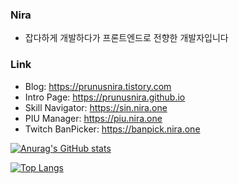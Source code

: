 ### Nira

* 잡다하게 개발하다가 프론트엔드로 전향한 개발자입니다

### Link

* Blog: https://prunusnira.tistory.com
* Intro Page: https://prunusnira.github.io
* Skill Navigator: https://sin.nira.one
* PIU Manager: https://piu.nira.one
* Twitch BanPicker: https://banpick.nira.one

[![Anurag's GitHub stats](https://github-readme-stats.vercel.app/api?username=prunusnira&theme=dark&show_icons=true)](https://github.com/anuraghazra/github-readme-stats)

[![Top Langs](https://github-readme-stats.vercel.app/api/top-langs/?username=prunusnira&theme=dark)](https://github.com/anuraghazra/github-readme-stats)
